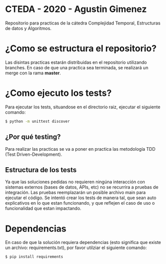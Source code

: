 # CTEDA - 2020 - Agustin Gimenez
Repositorio para practicas de la cátedra Complejidad Temporal, Estructuras de datos y Algoritmos.

# ¿Como se estructura el repositorio?
Las disintas practicas estarán distribuidas en el repositorio utilizando branches. En caso de que una practica sea terminada, se realizará un merge con la rama **master**.

# ¿Como ejecuto los tests?
Para ejecutar los tests, situandose en el directorio raiz, ejecutar el siguiente comando:
````bash
$ python -m unittest discover
````
## ¿Por qué testing?
Para realizar las practicas se va a poner en practica las metodología TDD (Test Driven-Development).
## Estructura de los tests
Ya que las soluciones pedidas no requieren ningúna interacción con sistemas externos (bases de datos, APIs, etc) no se recurrira a pruebas de integración.
Las pruebas reemplazarán un posible archivo main para ejecutar el código.
Se intentó crear los tests de manera tal, que sean auto explicativos en lo que estan funcionando, y que reflejen el caso de uso o funcionalidad que estan impactando.

# Dependencias
En caso de que la solución requiera dependencias (esto significa que existe un archivo: requirements.txt), por favor utilziar el siguiente comando:
````bash
$ pip install requirements
````